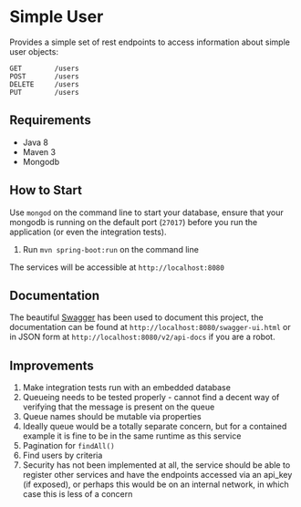 # Simple User

Provides a simple set of rest endpoints to access information about simple user objects:

    GET        /users
    POST       /users
    DELETE     /users
    PUT        /users


Requirements
---

- Java 8
- Maven 3
- Mongodb


How to Start
---

Use `mongod` on the command line to start your database, ensure that your mongodb is running on the default port (`27017`) before
 you run the application (or even the integration tests).

1. Run `mvn spring-boot:run` on the command line

The services will be accessible at `http://localhost:8080`


Documentation
---

The beautiful [Swagger](https://github.com/swagger-api) has been used to document this project, the documentation
can be found at `http://localhost:8080/swagger-ui.html` or in JSON form at `http://localhost:8080/v2/api-docs` if
you are a robot.


Improvements
---

1. Make integration tests run with an embedded database
1. Queueing needs to be tested properly - cannot find a decent way of verifying that the message is present on the queue
1. Queue names should be mutable via properties
1. Ideally queue would be a totally separate concern, but for a contained example it is fine to be in the same runtime
as this service
1. Pagination for `findAll()`
1. Find users by criteria
1. Security has not been implemented at all, the service should be able to register other services and have the endpoints
accessed via an api_key (if exposed), or perhaps this would be on an internal network, in which case this is less of a concern
